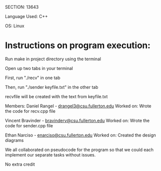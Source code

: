 SECTION: 13643

Language Used: C++

OS: Linux

# Instructions on program execution:

Run make in project directory using the terminal

Open up two tabs in your terminal

First, run "./recv" in one tab

Then, run "./sender keyfile.txt" in the other tab

recvfile will be created with the text from keyfile.txt


Members:
Daniel Rangel - drangel3@csu.fullerton.edu
Worked on: Wrote the code for recv.cpp file

Vincent Bravinder - bravinderv@csu.fullerton.edu
Worked on: Wrote the code for sender.cpp file

Ethan Narciso - enarciso@csu.fullerton.edu
Worked on: Created the design diagrams

We all collaborated on pseudocode for the program so that we could each
implement our separate tasks without issues.


No extra credit

